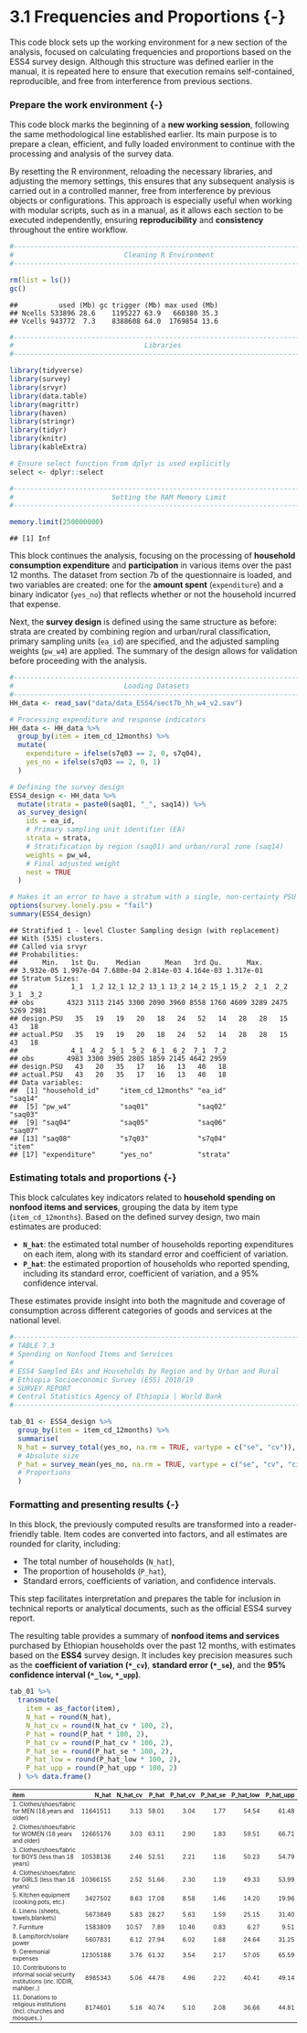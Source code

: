 

# 3.1 Frequencies and Proportions {-}

This code block sets up the working environment for a new section of the analysis, focused on calculating frequencies and proportions based on the ESS4 survey design. Although this structure was defined earlier in the manual, it is repeated here to ensure that execution remains self-contained, reproducible, and free from interference from previous sections.

### Prepare the work environment {-}

This code block marks the beginning of a **new working session**, following the same methodological line established earlier. Its main purpose is to prepare a clean, efficient, and fully loaded environment to continue with the processing and analysis of the survey data.  

By resetting the R environment, reloading the necessary libraries, and adjusting the memory settings, this ensures that any subsequent analysis is carried out in a controlled manner, free from interference by previous objects or configurations. This approach is especially useful when working with modular scripts, such as in a manual, as it allows each section to be executed independently, ensuring **reproducibility** and **consistency** throughout the entire workflow.


```r
#------------------------------------------------------------------------------#
#                           Cleaning R Environment                             #
#------------------------------------------------------------------------------#

rm(list = ls())
gc()
```

```
##          used (Mb) gc trigger (Mb) max used (Mb)
## Ncells 533896 28.6    1195227 63.9   660380 35.3
## Vcells 943772  7.3    8388608 64.0  1769854 13.6
```

```r
#------------------------------------------------------------------------------#
#                                Libraries                                     #
#------------------------------------------------------------------------------#

library(tidyverse)
library(survey)
library(srvyr)
library(data.table)
library(magrittr)
library(haven)
library(stringr)
library(tidyr)
library(knitr)
library(kableExtra)

# Ensure select function from dplyr is used explicitly
select <- dplyr::select

#------------------------------------------------------------------------------#
#                        Setting the RAM Memory Limit                          #
#------------------------------------------------------------------------------#

memory.limit(250000000)
```

```
## [1] Inf
```


This block continues the analysis, focusing on the processing of **household consumption expenditure** and **participation** in various items over the past 12 months. The dataset from section 7b of the questionnaire is loaded, and two variables are created: one for the **amount spent** (`expenditure`) and a binary indicator (`yes_no`) that reflects whether or not the household incurred that expense.  

Next, the **survey design** is defined using the same structure as before: strata are created by combining region and urban/rural classification, primary sampling units (`ea_id`) are specified, and the adjusted sampling weights (`pw_w4`) are applied. The summary of the design allows for validation before proceeding with the analysis.



```r
#------------------------------------------------------------------------------#
#                           Loading Datasets                                   #
#------------------------------------------------------------------------------#
HH_data <- read_sav("data/data_ESS4/sect7b_hh_w4_v2.sav")

# Processing expenditure and response indicators
HH_data <- HH_data %>%
  group_by(item = item_cd_12months) %>%
  mutate(
    expenditure = ifelse(s7q03 == 2, 0, s7q04),
    yes_no = ifelse(s7q03 == 2, 0, 1)
  )

# Defining the survey design
ESS4_design <- HH_data %>%
  mutate(strata = paste0(saq01, "_", saq14)) %>%
  as_survey_design(
    ids = ea_id,
    # Primary sampling unit identifier (EA)
    strata = strata,
    # Stratification by region (saq01) and urban/rural zone (saq14)
    weights = pw_w4,
    # Final adjusted weight
    nest = TRUE
  )

# Makes it an error to have a stratum with a single, non-certainty PSU
options(survey.lonely.psu = "fail") 
summary(ESS4_design)
```

```
## Stratified 1 - level Cluster Sampling design (with replacement)
## With (535) clusters.
## Called via srvyr
## Probabilities:
##      Min.   1st Qu.    Median      Mean   3rd Qu.      Max. 
## 3.932e-05 1.997e-04 7.680e-04 2.814e-03 4.164e-03 1.317e-01 
## Stratum Sizes: 
##             1_1  1_2 12_1 12_2 13_1 13_2 14_2 15_1 15_2  2_1  2_2  3_1  3_2
## obs        4323 3113 2145 3300 2090 3960 8558 1760 4609 3289 2475 5269 2981
## design.PSU   35   19   19   20   18   24   52   14   28   28   15   43   18
## actual.PSU   35   19   19   20   18   24   52   14   28   28   15   43   18
##             4_1  4_2  5_1  5_2  6_1  6_2  7_1  7_2
## obs        4983 3300 3905 2805 1859 2145 4642 2959
## design.PSU   43   20   35   17   16   13   40   18
## actual.PSU   43   20   35   17   16   13   40   18
## Data variables:
##  [1] "household_id"     "item_cd_12months" "ea_id"            "saq14"           
##  [5] "pw_w4"            "saq01"            "saq02"            "saq03"           
##  [9] "saq04"            "saq05"            "saq06"            "saq07"           
## [13] "saq08"            "s7q03"            "s7q04"            "item"            
## [17] "expenditure"      "yes_no"           "strata"
```


### Estimating totals and proportions {-}

This block calculates key indicators related to **household spending on nonfood items and services**, grouping the data by item type (`item_cd_12months`). Based on the defined survey design, two main estimates are produced:  

- **`N_hat`**: the estimated total number of households reporting expenditures on each item, along with its standard error and coefficient of variation.  
- **`P_hat`**: the estimated proportion of households who reported spending, including its standard error, coefficient of variation, and a 95% confidence interval.  

These estimates provide insight into both the magnitude and coverage of consumption across different categories of goods and services at the national level.



```r
#------------------------------------------------------------------------------#
# TABLE 7.3
# Spending on Nonfood Items and Services
#
# ESS4 Sampled EAs and Households by Region and by Urban and Rural  
# Ethiopia Socioeconomic Survey (ESS) 2018/19
# SURVEY REPORT
# Central Statistics Agency of Ethiopia | World Bank
#------------------------------------------------------------------------------#

tab_01 <- ESS4_design %>%
  group_by(item = item_cd_12months) %>%
  summarise(
  N_hat = survey_total(yes_no, na.rm = TRUE, vartype = c("se", "cv")),
  # Absolute size
  P_hat = survey_mean(yes_no, na.rm = TRUE, vartype = c("se", "cv", "ci"))
  # Proportions
  )
```

### Formatting and presenting results {-}

In this block, the previously computed results are transformed into a reader-friendly table. Item codes are converted into factors, and all estimates are rounded for clarity, including:  
- The total number of households (`N_hat`),  
- The proportion of households (`P_hat`),  
- Standard errors, coefficients of variation, and confidence intervals.  

This step facilitates interpretation and prepares the table for inclusion in technical reports or analytical documents, such as the official ESS4 survey report.

The resulting table provides a summary of **nonfood items and services** purchased by Ethiopian households over the past 12 months, with estimates based on the **ESS4** survey design. It includes key precision measures such as the **coefficient of variation (`*_cv`)**, **standard error (`*_se`)**, and the **95% confidence interval (`*_low`, `*_upp`)**.



```r
tab_01 %>%
  transmute(
    item = as_factor(item),
    N_hat = round(N_hat),
    N_hat_cv = round(N_hat_cv * 100, 2),
    P_hat = round(P_hat * 100, 2),
    P_hat_cv = round(P_hat_cv * 100, 2),
    P_hat_se = round(P_hat_se * 100, 2),
    P_hat_low = round(P_hat_low * 100, 2),
    P_hat_upp = round(P_hat_upp * 100, 2)
  ) %>% data.frame()
```


<table class="table" style="font-size: 10px; width: auto !important; margin-left: auto; margin-right: auto;">
 <thead>
  <tr>
   <th style="text-align:left;"> item </th>
   <th style="text-align:right;"> N_hat </th>
   <th style="text-align:right;"> N_hat_cv </th>
   <th style="text-align:right;"> P_hat </th>
   <th style="text-align:right;"> P_hat_cv </th>
   <th style="text-align:right;"> P_hat_se </th>
   <th style="text-align:right;"> P_hat_low </th>
   <th style="text-align:right;"> P_hat_upp </th>
  </tr>
 </thead>
<tbody>
  <tr>
   <td style="text-align:left;"> 1. Clothes/shoes/fabric for MEN (18 years and older) </td>
   <td style="text-align:right;"> 11641511 </td>
   <td style="text-align:right;"> 3.13 </td>
   <td style="text-align:right;"> 58.01 </td>
   <td style="text-align:right;"> 3.04 </td>
   <td style="text-align:right;"> 1.77 </td>
   <td style="text-align:right;"> 54.54 </td>
   <td style="text-align:right;"> 61.48 </td>
  </tr>
  <tr>
   <td style="text-align:left;"> 2. Clothes/shoes/fabric for WOMEN (18 years and older) </td>
   <td style="text-align:right;"> 12665176 </td>
   <td style="text-align:right;"> 3.03 </td>
   <td style="text-align:right;"> 63.11 </td>
   <td style="text-align:right;"> 2.90 </td>
   <td style="text-align:right;"> 1.83 </td>
   <td style="text-align:right;"> 59.51 </td>
   <td style="text-align:right;"> 66.71 </td>
  </tr>
  <tr>
   <td style="text-align:left;"> 3. Clothes/shoes/fabric for BOYS (less than 18 years) </td>
   <td style="text-align:right;"> 10538136 </td>
   <td style="text-align:right;"> 2.46 </td>
   <td style="text-align:right;"> 52.51 </td>
   <td style="text-align:right;"> 2.21 </td>
   <td style="text-align:right;"> 1.16 </td>
   <td style="text-align:right;"> 50.23 </td>
   <td style="text-align:right;"> 54.79 </td>
  </tr>
  <tr>
   <td style="text-align:left;"> 4. Clothes/shoes/fabric for GIRLS (less than 18 years) </td>
   <td style="text-align:right;"> 10366155 </td>
   <td style="text-align:right;"> 2.52 </td>
   <td style="text-align:right;"> 51.66 </td>
   <td style="text-align:right;"> 2.30 </td>
   <td style="text-align:right;"> 1.19 </td>
   <td style="text-align:right;"> 49.33 </td>
   <td style="text-align:right;"> 53.99 </td>
  </tr>
  <tr>
   <td style="text-align:left;"> 5. Kitchen equipment (cooking pots, etc.) </td>
   <td style="text-align:right;"> 3427502 </td>
   <td style="text-align:right;"> 8.63 </td>
   <td style="text-align:right;"> 17.08 </td>
   <td style="text-align:right;"> 8.58 </td>
   <td style="text-align:right;"> 1.46 </td>
   <td style="text-align:right;"> 14.20 </td>
   <td style="text-align:right;"> 19.96 </td>
  </tr>
  <tr>
   <td style="text-align:left;"> 6. Linens (sheets, towels,blankets) </td>
   <td style="text-align:right;"> 5673849 </td>
   <td style="text-align:right;"> 5.83 </td>
   <td style="text-align:right;"> 28.27 </td>
   <td style="text-align:right;"> 5.63 </td>
   <td style="text-align:right;"> 1.59 </td>
   <td style="text-align:right;"> 25.15 </td>
   <td style="text-align:right;"> 31.40 </td>
  </tr>
  <tr>
   <td style="text-align:left;"> 7. Furniture </td>
   <td style="text-align:right;"> 1583809 </td>
   <td style="text-align:right;"> 10.57 </td>
   <td style="text-align:right;"> 7.89 </td>
   <td style="text-align:right;"> 10.46 </td>
   <td style="text-align:right;"> 0.83 </td>
   <td style="text-align:right;"> 6.27 </td>
   <td style="text-align:right;"> 9.51 </td>
  </tr>
  <tr>
   <td style="text-align:left;"> 8. Lamp/torch/solare power </td>
   <td style="text-align:right;"> 5607831 </td>
   <td style="text-align:right;"> 6.12 </td>
   <td style="text-align:right;"> 27.94 </td>
   <td style="text-align:right;"> 6.02 </td>
   <td style="text-align:right;"> 1.68 </td>
   <td style="text-align:right;"> 24.64 </td>
   <td style="text-align:right;"> 31.25 </td>
  </tr>
  <tr>
   <td style="text-align:left;"> 9. Ceremonial expenses </td>
   <td style="text-align:right;"> 12305188 </td>
   <td style="text-align:right;"> 3.76 </td>
   <td style="text-align:right;"> 61.32 </td>
   <td style="text-align:right;"> 3.54 </td>
   <td style="text-align:right;"> 2.17 </td>
   <td style="text-align:right;"> 57.05 </td>
   <td style="text-align:right;"> 65.59 </td>
  </tr>
  <tr>
   <td style="text-align:left;"> 10. Contributions to informal social security institutions (inc. IDDIR, mahiber..) </td>
   <td style="text-align:right;"> 8985343 </td>
   <td style="text-align:right;"> 5.06 </td>
   <td style="text-align:right;"> 44.78 </td>
   <td style="text-align:right;"> 4.96 </td>
   <td style="text-align:right;"> 2.22 </td>
   <td style="text-align:right;"> 40.41 </td>
   <td style="text-align:right;"> 49.14 </td>
  </tr>
  <tr>
   <td style="text-align:left;"> 11. Donations to religious institutions (Incl. churches and mosques..) </td>
   <td style="text-align:right;"> 8174601 </td>
   <td style="text-align:right;"> 5.16 </td>
   <td style="text-align:right;"> 40.74 </td>
   <td style="text-align:right;"> 5.10 </td>
   <td style="text-align:right;"> 2.08 </td>
   <td style="text-align:right;"> 36.66 </td>
   <td style="text-align:right;"> 44.81 </td>
  </tr>
</tbody>
</table>



